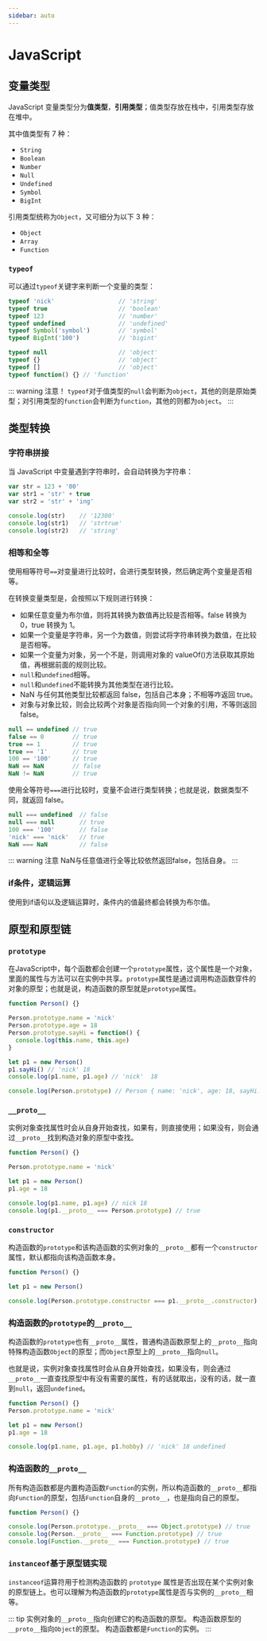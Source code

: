 ```yaml
---
sidebar: auto
---
```

# JavaScript

## 变量类型

JavaScript 变量类型分为**值类型**，**引用类型**；值类型存放在栈中，引用类型存放在堆中。

其中值类型有 7 种：

- `String`
- `Boolean`
- `Number`
- `Null`
- `Undefined`
- `Symbol`
- `BigInt`

引用类型统称为`Object`，又可细分为以下 3 种：

- `Object`
- `Array`
- `Function`

### `typeof`

可以通过`typeof`关键字来判断一个变量的类型：

```js
typeof 'nick'                  // 'string'
typeof true                    // 'boolean'
typeof 123                     // 'number'
typeof undefined               // 'undefined'
typeof Symbol('symbol')        // 'symbol'
typeof BigInt('100')           // 'bigint'

typeof null                    // 'object'
typeof {}                      // 'object'
typeof []                      // 'object'
typeof function() {} // 'function'
```

::: warning 注意！
`typeof`对于值类型的`null`会判断为`object`，其他的则是原始类型；对引用类型的`function`会判断为`function`，其他的则都为`object`。
:::

## 类型转换

### 字符串拼接

当 JavaScript 中变量遇到字符串时，会自动转换为字符串：

```js
var str = 123 + '00'
var str1 = 'str' + true
var str2 = 'str' + 'ing'

console.log(str)    // '12300'
console.log(str1)   // 'strtrue'
console.log(str2)   // 'string'
```

### 相等和全等

使用相等符号`==`对变量进行比较时，会进行类型转换，然后确定两个变量是否相等。

在转换变量类型是，会按照以下规则进行转换：

- 如果任意变量为布尔值，则将其转换为数值再比较是否相等。false 转换为 0，true 转换为 1。
- 如果一个变量是字符串，另一个为数值，则尝试将字符串转换为数值，在比较是否相等。
- 如果一个变量为对象，另一个不是，则调用对象的 valueOf()方法获取其原始值，再根据前面的规则比较。
- `null`和`undefined`相等。
- `null`和`undefined`不能转换为其他类型在进行比较。
- NaN 与任何其他类型比较都返回 false，包括自己本身；不相等咋返回 true。
- 对象与对象比较，则会比较两个对象是否指向同一个对象的引用，不等则返回 false。

```js
null == undefined // true
false == 0        // true
true == 1         // true
true == '1'       // true
100 == '100'      // true
NaN == NaN        // false
NaN != NaN        // true
```

使用全等符号`===`进行比较时，变量不会进行类型转换；也就是说，数据类型不同，就返回 false。

```js
null === undefined  // false
null === null       // true
100 === '100'       // false
'nick' === 'nick'   // true
NaN === NaN         // false
```

::: warning 注意
NaN与任意值进行全等比较依然返回false，包括自身。
:::


### if条件，逻辑运算

使用到if语句以及逻辑运算时，条件内的值最终都会转换为布尔值。


## 原型和原型链

### `prototype`

在JavaScript中，每个函数都会创建一个`prototype`属性，这个属性是一个对象，里面的属性与方法可以在实例中共享。`prototype`属性是通过调用构造函数穿件的对象的原型；也就是说，构造函数的原型就是`prototype`属性。

```js
function Person() {}

Person.prototype.name = 'nick'
Person.prototype.age = 18
Person.prototype.sayHi = function() {
  console.log(this.name, this.age)
}

let p1 = new Person()
p1.sayHi() // 'nick' 18
console.log(p1.name, p1.age) // 'nick'  18

console.log(Person.prototype) // Person { name: 'nick', age: 18, sayHi: [Function (anonymous)] }
```

### `__proto__`

实例对象查找属性时会从自身开始查找，如果有，则直接使用；如果没有，则会通过`__proto__`找到构造对象的原型中查找。

```js
function Person() {}

Person.prototype.name = 'nick'

let p1 = new Person()
p1.age = 18

console.log(p1.name, p1.age) // nick 18
console.log(p1.__proto__ === Person.prototype) // true
```

### `constructor`

构造函数的`prototype`和该构造函数的实例对象的`__proto__`都有一个`constructor`属性，默认都指向该构造函数本身。

```js
function Person() {}

let p1 = new Person()

console.log(Person.prototype.constructor === p1.__proto__.constructor) // true
```

### 构造函数的`prototype`的`__proto__`

构造函数的`prototype`也有`__proto__`属性，普通构造函数原型上的`__proto__`指向特殊构造函数`Object`的原型；而`Object`原型上的`__proto__`指向`null`。

也就是说，实例对象查找属性时会从自身开始查找，如果没有，则会通过`__proto__`一直查找原型中有没有需要的属性，有的话就取出，没有的话，就一直到`null`，返回`undefined`。

```js
function Person() {}
Person.prototype.name = 'nick'

let p1 = new Person()
p1.age = 18

console.log(p1.name, p1.age, p1.hobby) // 'nick' 18 undefined
```

### 构造函数的`__proto__`

所有构造函数都是内置构造函数`Function`的实例，所以构造函数的`__proto__`都指向`Function`的原型，包括`Function`自身的`__proto__`，也是指向自己的原型。

```js
function Person() {}

console.log(Person.prototype.__proto__ === Object.prototype) // true
console.log(Person.__proto__ === Function.prototype) // true
console.log(Function.__proto__ === Function.prototype) // true
```

### `instanceof`基于原型链实现

`instanceof`运算符用于检测构造函数的 `prototype` 属性是否出现在某个实例对象的原型链上。也可以理解为构造函数的`prototype`属性是否与实例的`__proto__`相等。

::: tip 
实例对象的`__proto__`指向创建它的构造函数的原型。
构造函数原型的`__proto__`指向`Object`的原型。
构造函数都是`Function`的实例。
:::
